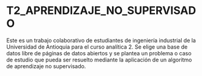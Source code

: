 # T2_APRENDIZAJE_NO_SUPERVISADO
Este es un trabajo colaborativo de estudiantes de ingeniería industrial de la Universidad de Antioquia para el curso analítica 2. Se elige una base de datos libre de páginas de datos abiertos y se plantea un problema o caso de estudio que pueda ser resuelto mediante la aplicación de un algoritmo de aprendizaje no supervisado.
